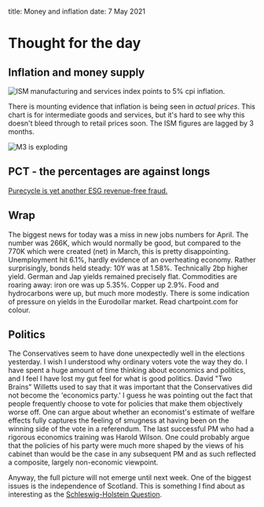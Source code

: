 title: Money and inflation
date: 7 May 2021

# Thought for the day

## Inflation and money supply

![ISM manufacturing and services index points to 5% cpi inflation.](https://cdn.substack.com/image/fetch/f_auto,q_auto:good,fl_progressive:steep/https%3A%2F%2Fbucketeer-e05bbc84-baa3-437e-9518-adb32be77984.s3.amazonaws.com%2Fpublic%2Fimages%2F00d2622b-9470-4abc-b250-ebec5dce3017_501x282.png)

There is mounting evidence that inflation is being seen in _actual prices_. This chart is for intermediate goods and services, but it's hard to see why this doesn't bleed through to retail prices soon. The ISM figures are lagged by 3 months.

![M3 is exploding](https://fred.stlouisfed.org/graph/fredgraph.png?g=DKAg)
## PCT - the percentages are against longs
 
[Purecycle is yet another ESG revenue-free fraud.](https://hindenburgresearch.com/purecycle/)
 
## Wrap
 
 The biggest news for today was a miss in new jobs numbers for April. The number was 266K, which would normally be good, but compared to the 770K which were created (net) in March, this is pretty disappointing. Unemployment hit 6.1%, hardly evidence of an overheating economy. 
Rather surprisingly, bonds held steady: 10Y was at 1.58%. Technically 2bp higher yield. German and Jap yields remained precisely flat.
Commodities are roaring away: iron ore was up 5.35%. Copper up 2.9%. Food and hydrocarbons were up, but much more modestly.
There is some indication of pressure on yields in the Eurodollar market. Read chartpoint.com for colour.

## Politics

The Conservatives seem to have done unexpectedly well in the elections yesterday.
I wish I understood why ordinary voters vote the way they do. 
I have spent a huge amount of time thinking about economics and politics, and I feel I have lost my gut feel for what is good politics.
David "Two Brains" Willetts used to say that it was important that the Conservatives did not become the 'economics party.' 
I guess he was pointing out the fact that people frequently choose to vote for policies that make them objectively worse off. 
One can argue about whether an economist's estimate of welfare effects fully captures the feeling of smugness at having been on the winning side of the vote in a referendum. 
The last successful PM who had a rigorous economics training was Harold Wilson. One could probably argue that the policies of his party were much more shaped by the views of his cabinet than would be the case in any subsequent PM and as such reflected a composite, largely non-economic viewpoint. 

Anyway, the full picture will not emerge until next week. One of the biggest issues is the independence of Scotland. This is something I find about as interesting as the [Schleswig-Holstein Question](https://en.wikipedia.org/wiki/Schleswig-Holstein_Question).



